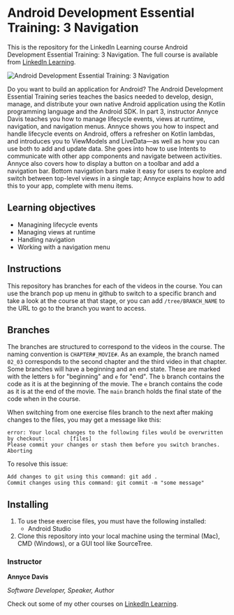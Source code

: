 # Android Development Essential Training: 3 Navigation
This is the repository for the LinkedIn Learning course Android Development Essential Training: 3 Navigation. The full course is available from [LinkedIn Learning][lil-course-url].

![Android Development Essential Training: 3 Navigation][lil-thumbnail-url] 

Do you want to build an application for Android? The Android Development Essential Training series teaches the basics needed to develop, design, manage, and distribute your own native Android application using the Kotlin programming language and the Android SDK. In part 3, instructor Annyce Davis teaches you how to manage lifecycle events, views at runtime, navigation, and navigation menus. Annyce shows you how to inspect and handle lifecycle events on Android, offers a refresher on Kotlin lambdas, and introduces you to ViewModels and LiveData—as well as how you can use both to add and update data. She goes into how to use Intents to communicate with other app components and navigate between activities. Annyce also covers how to display a button on a toolbar and add a navigation bar. Bottom navigation bars make it easy for users to explore and switch between top-level views in a single tap; Annyce explains how to add this to your app, complete with menu items.

## Learning objectives
- Managining lifecycle events
- Managing views at runtime
- Handling navigation
- Working with a navigation menu

## Instructions
This repository has branches for each of the videos in the course. You can use the branch pop up menu in github to switch to a specific branch and take a look at the course at that stage, or you can add `/tree/BRANCH_NAME` to the URL to go to the branch you want to access.

## Branches
The branches are structured to correspond to the videos in the course. The naming convention is `CHAPTER#_MOVIE#`. As an example, the branch named `02_03` corresponds to the second chapter and the third video in that chapter. 
Some branches will have a beginning and an end state. These are marked with the letters `b` for "beginning" and `e` for "end". The `b` branch contains the code as it is at the beginning of the movie. The `e` branch contains the code as it is at the end of the movie. The `main` branch holds the final state of the code when in the course.

When switching from one exercise files branch to the next after making changes to the files, you may get a message like this:

    error: Your local changes to the following files would be overwritten by checkout:        [files]
    Please commit your changes or stash them before you switch branches.
    Aborting

To resolve this issue:
	
    Add changes to git using this command: git add .
	Commit changes using this command: git commit -m "some message"

## Installing
1. To use these exercise files, you must have the following installed:
	- Android Studio
2. Clone this repository into your local machine using the terminal (Mac), CMD (Windows), or a GUI tool like SourceTree.

### Instructor

**Annyce Davis**

_Software Developer, Speaker, Author_

Check out some of my other courses on [LinkedIn Learning](https://www.linkedin.com/learning/instructors/annyce-davis?u=104).

[lil-course-url]: https://www.linkedin.com/learning/android-development-essential-training-3-navigation
[lil-thumbnail-url]: https://cdn.lynda.com/course/2841534/2841534-1612200932539-16x9.jpg

